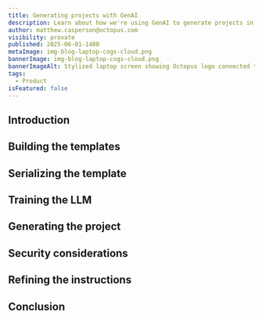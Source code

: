 ```yaml
---
title: Generating projects with GenAI
description: Learn about how we're using GenAI to generate projects in Octopus Deploy.
author: matthew.casperson@octopus.com
visibility: provate
published: 2025-06-01-1400
metaImage: img-blog-laptop-cogs-cloud.png
bannerImage: img-blog-laptop-cogs-cloud.png
bannerImageAlt: Stylized laptop screen showing Octopus logo connected to cogs in the cloud, with a clipboard to the right.
tags:
  - Product
isFeatured: false
---
```


## Introduction

## Building the templates

## Serializing the template

## Training the LLM

## Generating the project

## Security considerations

## Refining the instructions

## Conclusion
